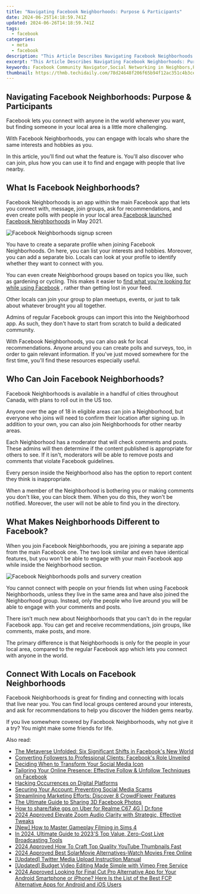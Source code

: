 ```yaml
---
title: "Navigating Facebook Neighborhoods: Purpose & Participants"
date: 2024-06-25T14:18:59.741Z
updated: 2024-06-26T14:18:59.741Z
tags:
  - facebook
categories:
  - meta
  - facebook
description: "This Article Describes Navigating Facebook Neighborhoods: Purpose & Participants"
excerpt: "This Article Describes Navigating Facebook Neighborhoods: Purpose & Participants"
keywords: Facebook Community Navigator,Social Networking in Neighbors,Participant Analysis on FB,Purposeful FB Engagement,Neighborhoods & FB Dynamics,Understanding FB Locals,Exploring FB Neighborhoods
thumbnail: https://thmb.techidaily.com/78d24648f206f65b94f12ac351c4b3ce727b02ece4c292665e0f6b95fb5f60be.jpg
---
```


## Navigating Facebook Neighborhoods: Purpose & Participants

 Facebook lets you connect with anyone in the world whenever you want, but finding someone in your local area is a little more challenging.

 With Facebook Neighborhoods, you can engage with locals who share the same interests and hobbies as you.

 In this article, you'll find out what the feature is. You'll also discover who can join, plus how you can use it to find and engage with people that live nearby.

## What Is Facebook Neighborhoods?

 Facebook Neighborhoods is an app within the main Facebook app that lets you connect with, message, join groups, ask for recommendations, and even create polls with people in your local area.[Facebook launched Facebook Neighborhoods](https://www.makeuseof.com/new-facebook-neighborhoods-feature/) in May 2021.

![Facebook Neighborhoods signup screen](https://static1.makeuseofimages.com/wordpress/wp-content/uploads/2021/05/fb-neighborhoods.jpg)

 You have to create a separate profile when joining Facebook Neighborhoods. On here, you can list your interests and hobbies. Moreover, you can add a separate bio. Locals can look at your profile to identify whether they want to connect with you.

 You can even create Neighborhood groups based on topics you like, such as gardening or cycling. This makes it easier to [find what you're looking for while using Facebook](https://www.makeuseof.com/tag/5-facebook-search-tips/) , rather than getting lost in your feed.

 Other locals can join your group to plan meetups, events, or just to talk about whatever brought you all together.

 Admins of regular Facebook groups can import this into the Neighborhood app. As such, they don't have to start from scratch to build a dedicated community.

 With Facebook Neighborhoods, you can also ask for local recommendations. Anyone around you can create polls and surveys, too, in order to gain relevant information. If you've just moved somewhere for the first time, you'll find these resources especially useful.

## Who Can Join Facebook Neighborhoods?

 Facebook Neighborhoods is available in a handful of cities throughout Canada, with plans to roll out in the US too.

 Anyone over the age of 18 in eligible areas can join a Neighborhood, but everyone who joins will need to confirm their location after signing up. In addition to your own, you can also join Neighborhoods for other nearby areas.

 Each Neighborhood has a moderator that will check comments and posts. These admins will then determine if the content published is appropriate for others to see. If it isn't, moderators will be able to remove posts and comments that violate Facebook guidelines.

 Every person inside the Neighborhood also has the option to report content they think is inappropriate.

 When a member of the Neighborhood is bothering you or making comments you don't like, you can block them. When you do this, they won't be notified. Moreover, the user will not be able to find you in the directory.

## What Makes Neighborhoods Different to Facebook?

 When you join Facebook Neighborhoods, you are joining a separate app from the main Facebook one. The two look similar and even have identical features, but you won't be able to engage with your main Facebook app while inside the Neighborhood section.

![Facebook Neighborhoods polls and survery creation](https://static1.makeuseofimages.com/wordpress/wp-content/uploads/2021/05/fb-neighborhoods-polls.jpg)

 You cannot connect with people on your friends list when using Facebook Neighborhoods, unless they live in the same area and have also joined the Neighborhood group. Instead, only the people who live around you will be able to engage with your comments and posts.

 There isn't much new about Neighborhoods that you can't do in the regular Facebook app. You can get and receive recommendations, join groups, like comments, make posts, and more.

 The primary difference is that Neighborhoods is only for the people in your local area, compared to the regular Facebook app which lets you connect with anyone in the world.

## Connect With Locals on Facebook Neighborhoods

 Facebook Neighborhoods is great for finding and connecting with locals that live near you. You can find local groups centered around your interests, and ask for recommendations to help you discover the hidden gems nearby.

 If you live somewhere covered by Facebook Neighborhoods, why not give it a try? You might make some friends for life.


<ins class="adsbygoogle"
     style="display:block"
     data-ad-format="autorelaxed"
     data-ad-client="ca-pub-7571918770474297"
     data-ad-slot="1223367746"></ins>



<ins class="adsbygoogle"
     style="display:block"
     data-ad-client="ca-pub-7571918770474297"
     data-ad-slot="8358498916"
     data-ad-format="auto"
     data-full-width-responsive="true"></ins>

<span class="atpl-alsoreadstyle">Also read:</span>
<div><ul>
<li><a href="https://facebook.techidaily.com/the-metaverse-unfolded-six-significant-shifts-in-facebooks-new-world/"><u>The Metaverse Unfolded: Six Significant Shifts in Facebook's New World</u></a></li>
<li><a href="https://facebook.techidaily.com/converting-followers-to-professional-clients-facebooks-role-unveiled/"><u>Converting Followers to Professional Clients: Facebook's Role Unveiled</u></a></li>
<li><a href="https://facebook.techidaily.com/deciding-when-to-transform-your-social-media-icon/"><u>Deciding When to Transform Your Social Media Icon</u></a></li>
<li><a href="https://facebook.techidaily.com/tailoring-your-online-presence-effective-follow-and-unfollow-techniques-on-facebook/"><u>Tailoring Your Online Presence: Effective Follow & Unfollow Techniques on Facebook</u></a></li>
<li><a href="https://facebook.techidaily.com/hacking-occurrences-on-digital-platforms/"><u>Hacking Occurrences on Digital Platforms</u></a></li>
<li><a href="https://facebook.techidaily.com/securing-your-account-preventing-social-media-scams/"><u>Securing Your Account: Preventing Social Media Scams</u></a></li>
<li><a href="https://facebook.techidaily.com/streamlining-marketing-efforts-discover-8-crowdflower-features/"><u>Streamlining Marketing Efforts: Discover 8 CrowdFlower Features</u></a></li>
<li><a href="https://facebook.techidaily.com/the-ultimate-guide-to-sharing-3d-facebook-photos/"><u>The Ultimate Guide to Sharing 3D Facebook Photos</u></a></li>
<li><a href="https://fake-location.techidaily.com/how-to-sharefake-gps-on-uber-for-realme-c67-4g-drfone-by-drfone-virtual-android/"><u>How to share/fake gps on Uber for Realme C67 4G | Dr.fone</u></a></li>
<li><a href="https://screen-video-capture.techidaily.com/2024-approved-elevate-zoom-audio-clarity-with-strategic-effective-tweaks/"><u>2024 Approved  Elevate Zoom Audio Clarity with Strategic, Effective Tweaks</u></a></li>
<li><a href="https://visual-screen-recording.techidaily.com/new-how-to-master-gameplay-filming-in-sims-4/"><u>[New] How to Master Gameplay Filming in Sims 4</u></a></li>
<li><a href="https://some-guidance.techidaily.com/in-2024-ultimate-guide-to-2023s-top-value-zero-cost-live-broadcasting-tools/"><u>In 2024, Ultimate Guide to 2023'S Top Value, Zero-Cost Live Broadcasting Tools</u></a></li>
<li><a href="https://youtube-stream.techidaily.com/2024-approved-how-to-craft-top-quality-youtube-thumbnails-fast/"><u>2024 Approved  How To Craft Top Quality YouTube Thumbnails Fast</u></a></li>
<li><a href="https://meme-emoji.techidaily.com/2024-approved-best-solarmovie-alternatives-watch-movies-free-online/"><u>2024 Approved Best SolarMovie Alternatives-Watch Movies Free Online</u></a></li>
<li><a href="https://twitter-videos.techidaily.com/updated-twitter-media-upload-instruction-manual/"><u>[Updated] Twitter Media Upload Instruction Manual</u></a></li>
<li><a href="https://vimeo-videos.techidaily.com/updated-budget-video-editing-made-simple-with-vimeo-free-service/"><u>[Updated] Budget Video Editing Made Simple with Vimeo Free Service</u></a></li>
<li><a href="https://ai-editing-video.techidaily.com/2024-approved-looking-for-final-cut-pro-alternative-app-for-your-android-smartphone-or-iphone-here-is-the-list-of-the-best-fcp-alternative-apps-for-android-/"><u>2024 Approved Looking for Final Cut Pro Alternative App for Your Android Smartphone or iPhone? Here Is the List of the Best FCP Alternative Apps for Android and iOS Users</u></a></li>
</ul></div>
